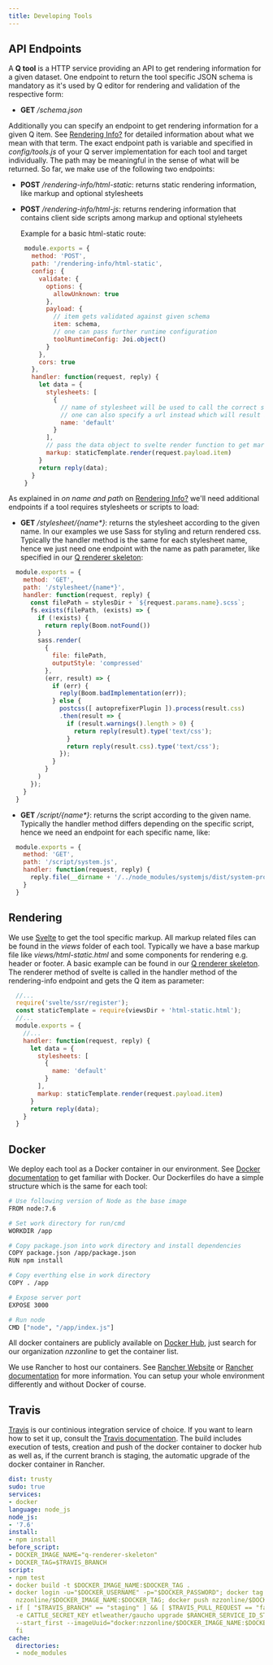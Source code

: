```yaml
---
title: Developing Tools
---
```


## API Endpoints
A __Q tool__ is a HTTP service providing an API to get rendering information for a given dataset. One endpoint to return the tool specific JSON schema is mandatory as it's used by Q editor for rendering and validation of the respective form:

- __GET__ _/schema.json_

Additionally you can specify an endpoint to get rendering information for a given Q item. See [Rendering Info?](rendering-info.html) for detailed information about what we mean with that term. The exact endpoint path is variable and specified in _config/tools.js_ of your Q server implementation for each tool and target individually. The path may be meaningful in the sense of what will be returned. So far, we make use of the following two endpoints:

- __POST__ _/rendering-info/html-static_: returns static rendering information, like markup and optional stylesheets
- __POST__ _/rendering-info/html-js_: returns rendering information that contains client side scripts among markup and optional styleheets

   Example for a basic html-static route:
   ```javascript
    module.exports = {
      method: 'POST',
      path: '/rendering-info/html-static',
      config: {
        validate: {
          options: {
            allowUnknown: true
          },
          payload: {
            // item gets validated against given schema
            item: schema,
            // one can pass further runtime configuration
            toolRuntimeConfig: Joi.object()
          }
        },
        cors: true
      },
      handler: function(request, reply) {
        let data = {
          stylesheets: [
            {
              // name of stylesheet will be used to call the correct stylesheet endpoint to load css
              // one can also specify a url instead which will result in loading css directly from that url
              name: 'default'
            }
          ], 
          // pass the data object to svelte render function to get markup
          markup: staticTemplate.render(request.payload.item)
        }
        return reply(data);
      }
    }
   ```

As explained in _on name and path_ on [Rendering Info?](rendering-info.html) we'll need additional endpoints if a tool requires stylesheets or scripts to load:
- __GET__ _/stylesheet/{name*}_: returns the stylesheet according to the given name. In our examples we use Sass for styling and return rendered css. Typically the handler method is the same for each stylesheet name, hence we just need one endpoint with the name as path parameter, like specified in our [Q renderer skeleton](https://github.com/nzzdev/Q-renderer-skeleton/blob/master/routes/stylesheet.js):

```javascript
  module.exports = {
    method: 'GET',
    path: '/stylesheet/{name*}',
    handler: function(request, reply) {
      const filePath = stylesDir + `${request.params.name}.scss`;
      fs.exists(filePath, (exists) => {
        if (!exists) {
          return reply(Boom.notFound())
        }
        sass.render(
          {
            file: filePath,
            outputStyle: 'compressed'
          }, 
          (err, result) => {
            if (err) {
              reply(Boom.badImplementation(err));
            } else {
              postcss([ autoprefixerPlugin ]).process(result.css)
              .then(result => {
                if (result.warnings().length > 0) {
                  return reply(result).type('text/css');
                }
                return reply(result.css).type('text/css');
              });
            }
          }
        )
      });
    }
  }
```
- __GET__ _/script/{name*}_: returns the script according to the given name. Typically the handler method differs depending on the specific script, hence we need an endpoint for each specific name, like:
```javascript
  module.exports = {
    method: 'GET',
    path: '/script/system.js',
    handler: function(request, reply) {
      reply.file(__dirname + '/../node_modules/systemjs/dist/system-production.src.js');
    }
  }
```

## Rendering

We use [Svelte](https://svelte.technology/) to get the tool specific markup. All markup related files can be found in the _views_ folder of each tool. Typically we have a base markup file like _views/html-static.html_ and some components for rendering e.g. header or footer. A basic example can be found in our [Q renderer skeleton](https://github.com/nzzdev/Q-renderer-skeleton/tree/master/views). The renderer method of svelte is called in the handler method of the rendering-info endpoint and gets the Q item as parameter:
```javascript
  //...
  require('svelte/ssr/register');
  const staticTemplate = require(viewsDir + 'html-static.html');
  //...
  module.exports = {
    //...
    handler: function(request, reply) { 
      let data = {
        stylesheets: [
          {
            name: 'default'
          }
        ],
        markup: staticTemplate.render(request.payload.item)
      }
      return reply(data);
    }
  }
```

## Docker

We deploy each tool as a Docker container in our environment. See [Docker documentation](https://docs.docker.com/) to get familiar with Docker. Our Dockerfiles do have a simple structure which is the same for each tool:

```sh
# Use following version of Node as the base image
FROM node:7.6

# Set work directory for run/cmd
WORKDIR /app

# Copy package.json into work directory and install dependencies
COPY package.json /app/package.json
RUN npm install

# Copy everthing else in work directory
COPY . /app

# Expose server port
EXPOSE 3000

# Run node
CMD ["node", "/app/index.js"]
```

All docker containers are publicly available on [Docker Hub](https://hub.docker.com/), just search for our organization _nzzonline_ to get the container list. 

We use Rancher to host our containers. See [Rancher Website](https://rancher.com/) or [Rancher documentation](https://docs.rancher.com) for more information. You can setup your whole environment differently and without Docker of course. 

## Travis

[Travis](https://travis-ci.com/) is our continious integration service of choice. If you want to learn how to set it up, consult the [Travis documentation](https://docs.travis-ci.com/). The build includes execution of tests, creation and push of the docker container to docker hub as well as, if the current branch is staging, the automatic upgrade of the docker container in Rancher. 

```yml
dist: trusty
sudo: true
services:
- docker
language: node_js
node_js:
- '7.6'
install:
- npm install
before_script:
- DOCKER_IMAGE_NAME="q-renderer-skeleton"
- DOCKER_TAG=$TRAVIS_BRANCH
script:
- npm test
- docker build -t $DOCKER_IMAGE_NAME:$DOCKER_TAG .
- docker login -u="$DOCKER_USERNAME" -p="$DOCKER_PASSWORD"; docker tag $DOCKER_IMAGE_NAME:$DOCKER_TAG
  nzzonline/$DOCKER_IMAGE_NAME:$DOCKER_TAG; docker push nzzonline/$DOCKER_IMAGE_NAME:$DOCKER_TAG;
- if [ "$TRAVIS_BRANCH" == "staging" ] && [ $TRAVIS_PULL_REQUEST == "false" ]; then docker run --rm -it -e RANCHER_URL -e CATTLE_ACCESS_KEY 
  -e CATTLE_SECRET_KEY etlweather/gaucho upgrade $RANCHER_SERVICE_ID_STAGING --auto_complete 
  --start_first --imageUuid="docker:nzzonline/$DOCKER_IMAGE_NAME:$DOCKER_TAG" || true; 
  fi
cache:
  directories:
  - node_modules
```
